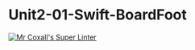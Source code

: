 # Unit2-01-Swift-BoardFoot
[![Mr Coxall's Super Linter](https://github.com/ICS4U-Programming-SpencerS/Unit2-01-Swift-BoardFoot/workflows/Mr%20Coxall's%20Super%20Linter/badge.svg)](https://github.com/ICS4U-Programming-SpencerS/Unit2-01-Swift-BoardFoot/actions/)
